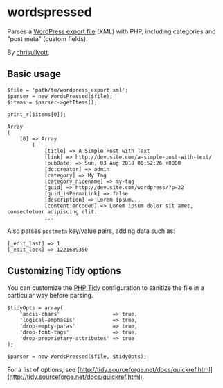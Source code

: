 # wordspressed

Parses a [WordPress export file](https://codex.wordpress.org/Tools_Export_Screen) (XML) with PHP, including categories and "post meta" (custom fields).

By [chrisullyott](https://github.com/chrisullyott/).

## Basic usage

```
$file = 'path/to/wordpress_export.xml';
$parser = new WordsPressed($file);
$items = $parser->getItems();

print_r($items[0]);
```

```
Array
(
    [0] => Array
        (
            [title] => A Simple Post with Text
            [link] => http://dev.site.com/a-simple-post-with-text/
            [pubDate] => Sun, 03 Aug 2018 00:52:26 +0000
            [dc:creator] => admin
            [category] => My Tag
            [category_nicename] => my-tag
            [guid] => http://dev.site.com/wordpress/?p=22
            [guid_isPermaLink] => false
            [description] => Lorem ipsum...
            [content:encoded] => Lorem ipsum dolor sit amet, consectetuer adipiscing elit.
            ...
```

Also parses `postmeta` key/value pairs, adding data such as:

```
[_edit_last] => 1
[_edit_lock] => 1221689350
```

## Customizing Tidy options

You can customize the [PHP Tidy](http://php.net/manual/en/book.tidy.php) configuration to sanitize the file in a particular way before parsing.

```
$tidyOpts = array(
    'ascii-chars'                 => true,
    'logical-emphasis'            => true,
    'drop-empty-paras'            => true,
    'drop-font-tags'              => true,
    'drop-proprietary-attributes' => true
);

$parser = new WordsPressed($file, $tidyOpts);
```

For a list of options, see [http://tidy.sourceforge.net/docs/quickref.html](http://tidy.sourceforge.net/docs/quickref.html).
